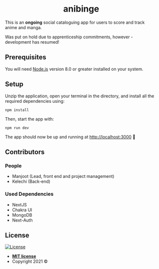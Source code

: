 <h1 align="center">
  anibinge
</h1>

This is an **ongoing** social cataloguing app for users to score and track anime and manga.

Was put on hold due to apprenticeship commitments, however - development has resumed!

## Prerequisites

You will need [Node.js](https://nodejs.org/) version 8.0 or greater installed on your system.

## Setup

Unzip the application, open your terminal in the directory, and install all the required dependencies using:

```
npm install
```

Then, start the app with:

```
npm run dev
```

The app should now be up and running at [http://localhost:3000](http://localhost:3000/) 🚀

## Contributors

### People

- Manjoot (Lead, front end and project management)
- Kelechi (Back-end)

### Used Dependencies

- NextJS
- Chakra UI
- MongoDB
- Next-Auth

## License

[![License](https://camo.githubusercontent.com/e754645b75702ffcc623fb15d15bd88c0d988ee8a304791fc009ce45268faed6/687474703a2f2f696d672e736869656c64732e696f2f3a6c6963656e73652d6d69742d626c75652e7376673f7374796c653d666c61742d737175617265)](http://badges.mit-license.org/)

- **[MIT license](http://opensource.org/licenses/mit-license.php)**
- Copyright 2021 ©
